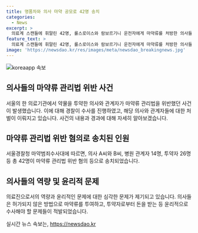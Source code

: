 ```yaml
---
title: 명품차와 의사 마약 공모로 42명 송치
categories:
  - News
excerpt: >
  의료계 스캔들에 휘말린 42명, 롤스로이스와 람보르기니 운전자에게 마약류를 처방한 의사들과 병원 관계자 등이 검찰 송치됐다. 마약류관리법 위반 혐의로 경찰에 걸렸으며, 병원은 환자에 대한 불법 행위로 8억5900만원을 벌어들였다. 특히 의사 A씨는 환자에게 마약류를 처방하고 성폭행한 혐의로 징역 17년과 벌금 500만원을 선고받았다. 에토미데이트를 투여한 사람들은 약사법 위반으로 과태료 처분을 받을 예정이다.
feature_text: >
  의료계 스캔들에 휘말린 42명, 롤스로이스와 람보르기니 운전자에게 마약류를 처방한 의사들과 병원 관계자 등이 검찰 송치됐다. 마약류관리법 위반 혐의로 경찰에 걸렸으며, 병원은 환자에 대한 불법 행위로 8억5900만원을 벌어들였다. 특히 의사 A씨는 환자에게 마약류를 처방하고 성폭행한 혐의로 징역 17년과 벌금 500만원을 선고받았다. 에토미데이트를 투여한 사람들은 약사법 위반으로 과태료 처분을 받을 예정이다.
image: 'https://newsdao.kr/res/images/meta/newsdao_breakingnews.jpg'
---
```


<p><img src="https://newsdao.kr/res/images/meta/newsdao_breakingnews.jpg" alt="koreaapp 속보" /></p>

<h2 data-ke-size="size26">의사들의 마약류 관리법 위반 사건</h2>

<p data-ke-size="size16">서울의 한 의료기관에서 약물을 투약한 의사와 관계자가 마약류 관리법을 위반했던 사건이 발생했습니다. 이에 대해 경찰이 수사를 진행하였고, 해당 의사와 관계자들에 대한 처벌이 이뤄지고 있습니다. 사건의 내용과 경과에 대해 자세히 알아보겠습니다.</p>

<h2 data-ke-size="size26">마약류 관리법 위반 혐의로 송치된 인원</h2>

<p data-ke-size="size16">서울경찰청 마약범죄수사대에 따르면, 의사 A씨와 B씨, 병원 관계자 14명, 투약자 26명 등 총 42명이 마약류 관리법 위반 혐의 등으로 송치되었습니다.</p>

<h2 data-ke-size="size26">의사들의 역량 및 윤리적 문제</h2>

<p data-ke-size="size16">의료진으로서의 역량과 윤리적인 문제에 대한 심각한 문제가 제기되고 있습니다. 의사들은 허가되지 않은 방법으로 마약류를 투여하고, 투약자로부터 돈을 받는 등 윤리적으로 수사해야 할 문제들이 적발되었습니다.</p>
실시간 뉴스 속보는, <a href="https://newsdao.kr" rel="dofollow">https://newsdao.kr</a>


